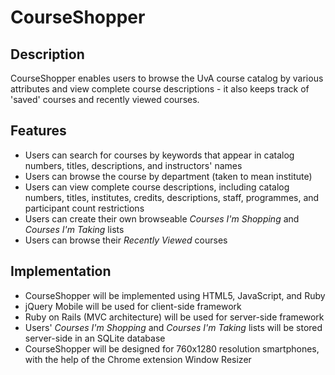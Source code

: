 # CourseShopper

## Description
CourseShopper enables users to browse the UvA course catalog by various attributes and view complete course descriptions - it also keeps track of 'saved' courses and recently viewed courses. 

## Features

* Users can search for courses by keywords that appear in catalog numbers, titles, descriptions, and instructors' names
* Users can browse the course by department (taken to mean institute)
* Users can view complete course descriptions, including catalog numbers, titles, institutes, credits, descriptions, staff, programmes, and participant count restrictions
* Users can create their own browseable *Courses I'm Shopping* and *Courses I'm Taking* lists
* Users can browse their *Recently Viewed* courses

## Implementation

* CourseShopper will be implemented using HTML5, JavaScript, and Ruby
* jQuery Mobile will be used for client-side framework
* Ruby on Rails (MVC architecture) will be used for server-side framework
* Users' *Courses I'm Shopping* and *Courses I'm Taking* lists will be stored server-side in an SQLite database
* CourseShopper will be designed for 760x1280 resolution smartphones, with the help of the Chrome extension Window Resizer
